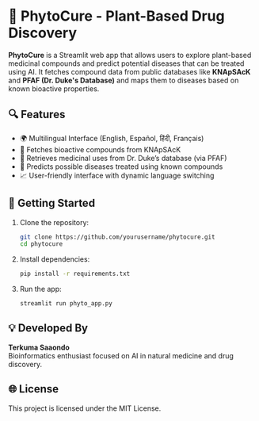 # 🌿 PhytoCure - Plant-Based Drug Discovery

**PhytoCure** is a Streamlit web app that allows users to explore plant-based medicinal compounds and predict potential diseases that can be treated using AI. It fetches compound data from public databases like **KNApSAcK** and **PFAF (Dr. Duke's Database)** and maps them to diseases based on known bioactive properties.

## 🔍 Features

- 🌍 Multilingual Interface (English, Español, हिंदी, Français)
- 🧬 Fetches bioactive compounds from KNApSAcK
- 🌿 Retrieves medicinal uses from Dr. Duke’s database (via PFAF)
- 🤖 Predicts possible diseases treated using known compounds
- 📈 User-friendly interface with dynamic language switching

## 🚀 Getting Started

1. Clone the repository:
   ```bash
   git clone https://github.com/yourusername/phytocure.git
   cd phytocure
   ```

2. Install dependencies:
   ```bash
   pip install -r requirements.txt
   ```

3. Run the app:
   ```bash
   streamlit run phyto_app.py
   ```

## 💡 Developed By

**Terkuma Saaondo**  
Bioinformatics enthusiast focused on AI in natural medicine and drug discovery.

## 🌐 License

This project is licensed under the MIT License.